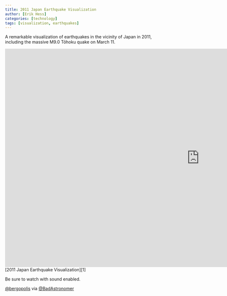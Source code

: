 ```yaml
---
title: 2011 Japan Earthquake Visualization
author: [Erik Hess]
categories: [technology]
tags: [visualization, earthquakes]
---
```


A remarkable visualization of earthquakes in the vicinity of Japan in 2011, including the massive M9.0 Tōhoku quake on March 11.

<aside class="wide video">
	<iframe width="1280" height="720" src="http://www.youtube.com/embed/eKp5cA2sM28" frameborder="0" allowfullscreen></iframe>
</aside>
[2011 Japan Earthquake Visualization][1]
  
Be sure to watch with sound enabled.

[@bergopolis][2] via [@BadAstronomer][3]

   [1]: http://youtu.be/eKp5cA2sM28
   [2]: http://twitter.com/bergopolis/status/165685074979852288
   [3]: http://twitter.com/BadAstronomer/status/165700322336063488
